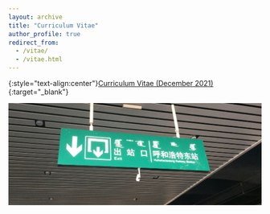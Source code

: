 ```yaml
---
layout: archive
title: "Curriculum Vitae"
author_profile: true
redirect_from: 
  - /vitae/
  - /vitae.html
---
```


{:style="text-align:center"}[Curriculum Vitae (December 2021)](https://www.dropbox.com/s/l5zfratdkfuxedx/Vitae%202022.pdf?dl=0){:target="_blank"}

![imcapital](./images/img_6323-1.jpeg)
